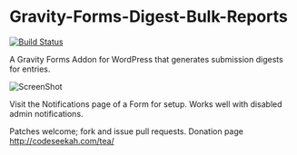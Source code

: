 Gravity-Forms-Digest-Bulk-Reports
=================================

[![Build Status](https://travis-ci.org/soulseekah/Gravity-Forms-Digest-Bulk-Reports.png?branch=master)](https://travis-ci.org/soulseekah/Gravity-Forms-Digest-Bulk-Reports)

A Gravity Forms Addon for WordPress that generates submission digests for entries.

![ScreenShot](http://anony.ws/i/2013/03/24/6mnZV.png)

Visit the Notifications page of a Form for setup. Works well with disabled admin notifications.

Patches welcome; fork and issue pull requests. Donation page http://codeseekah.com/tea/
